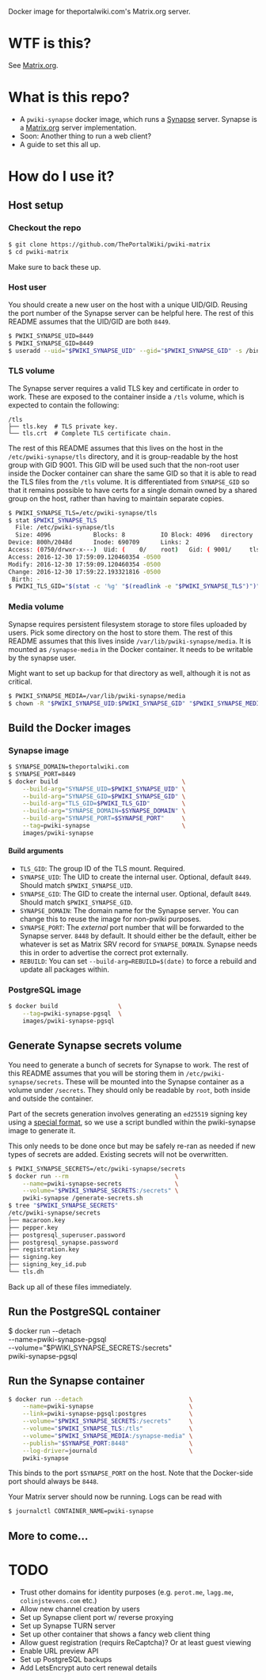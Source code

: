 Docker image for theportalwiki.com's Matrix.org server.

# WTF is this?

See [Matrix.org].

# What is this repo?

* A `pwiki-synapse` docker image, which runs a [Synapse] server. Synapse is a [Matrix.org] server implementation.
* Soon: Another thing to run a web client?
* A guide to set this all up.

# How do I use it?

## Host setup

### Checkout the repo

```bash
$ git clone https://github.com/ThePortalWiki/pwiki-matrix
$ cd pwiki-matrix
```

Make sure to back these up.

### Host user

You should create a new user on the host with a unique UID/GID. Reusing the port number of the Synapse server can be helpful here. The rest of this README assumes that the UID/GID are both `8449`.

```bash
$ PWIKI_SYNAPSE_UID=8449
$ PWIKI_SYNAPSE_GID=8449
$ useradd --uid="$PWIKI_SYNAPSE_UID" --gid="$PWIKI_SYNAPSE_GID" -s /bin/false -d / -M pwiki-synapse
```

### TLS volume

The Synapse server requires a valid TLS key and certificate in order to work. These are exposed to the container inside a `/tls` volume, which is expected to contain the following:

```
/tls
├── tls.key  # TLS private key.
└── tls.crt  # Complete TLS certificate chain.
```

The rest of this README assumes that this lives on the host in the `/etc/pwiki-synapse/tls` directory, and it is group-readable by the host group with GID 9001.
This GID will be used such that the non-root user inside the Docker container can share the same GID so that it is able to read the TLS files from the `/tls` volume. It is differentiated from `SYNAPSE_GID` so that it remains possible to have certs for a single domain owned by a shared group on the host, rather than having to maintain separate copies.

```bash
$ PWIKI_SYNAPSE_TLS=/etc/pwiki-synapse/tls
$ stat $PWIKI_SYNAPSE_TLS
  File: /etc/pwiki-synapse/tls
  Size: 4096            Blocks: 8          IO Block: 4096   directory
Device: 800h/2048d      Inode: 690709      Links: 2
Access: (0750/drwxr-x---)  Uid: (    0/    root)   Gid: ( 9001/     tls)
Access: 2016-12-30 17:59:09.120460354 -0500
Modify: 2016-12-30 17:59:09.120460354 -0500
Change: 2016-12-30 17:59:22.193321816 -0500
 Birth: -
$ PWIKI_TLS_GID="$(stat -c '%g' "$(readlink -e "$PWIKI_SYNAPSE_TLS")")"
```

### Media volume

Synapse requires persistent filesystem storage to store files uploaded by users. Pick some directory on the host to store them. The rest of this README assumes that this lives inside `/var/lib/pwiki-synapse/media`. It is mounted as `/synapse-media` in the Docker container. It needs to be writable by the synapse user.

Might want to set up backup for that directory as well, although it is not as critical.

```bash
$ PWIKI_SYNAPSE_MEDIA=/var/lib/pwiki-synapse/media
$ chown -R "$PWIKI_SYNAPSE_UID:$PWIKI_SYNAPSE_GID" "$PWIKI_SYNAPSE_MEDIA"
```

## Build the Docker images

### Synapse image

```bash
$ SYNAPSE_DOMAIN=theportalwiki.com
$ SYNAPSE_PORT=8449
$ docker build                                   \
    --build-arg="SYNAPSE_UID=$PWIKI_SYNAPSE_UID" \
    --build-arg="SYNAPSE_GID=$PWIKI_SYNAPSE_GID" \
    --build-arg="TLS_GID=$PWIKI_TLS_GID"         \
    --build-arg="SYNAPSE_DOMAIN=$SYNAPSE_DOMAIN" \
    --build-arg="SYNAPSE_PORT=$SYNAPSE_PORT"     \
    --tag=pwiki-synapse                          \
    images/pwiki-synapse
```

#### Build arguments

* `TLS_GID`: The group ID of the TLS mount. Required.
* `SYNAPSE_UID`: The UID to create the internal user. Optional, default `8449`. Should match `$PWIKI_SYNAPSE_UID`.
* `SYNAPSE_GID`: The GID to create the internal user. Optional, default `8449`. Should match `$PWIKI_SYNAPSE_GID`.
* `SYNAPSE_DOMAIN`: The domain name for the Synapse server. You can change this to reuse the image for non-pwiki purposes.
* `SYNAPSE_PORT`: The *external* port number that will be forwarded to the Synapse server. `8448` by default. It should either be the default, either be whatever is set as Matrix SRV record for `SYNAPSE_DOMAIN`. Synapse needs this in order to advertise the correct prot externally.
* `REBUILD`: You can set `--build-arg=REBUILD=$(date)` to force a rebuild and update all packages within.

### PostgreSQL image

```bash
$ docker build                 \
    --tag=pwiki-synapse-pgsql  \
    images/pwiki-synapse-pgsql
```

## Generate Synapse secrets volume

You need to generate a bunch of secrets for Synapse to work. The rest of this README assumes that you will be storing them in `/etc/pwiki-synapse/secrets`. These will be mounted into the Synapse container as a volume under `/secrets`. They should only be readable by `root`, both inside and outside the container.

Part of the secrets generation involves generating an `ed25519` signing key using a [special format](https://github.com/matrix-org/python-signedjson), so we use a script bundled within the pwiki-synapse image to generate it.

This only needs to be done once but may be safely re-ran as needed if new types of secrets are added. Existing secrets will not be overwritten.

```bash
$ PWIKI_SYNAPSE_SECRETS=/etc/pwiki-synapse/secrets
$ docker run --rm                              \
    --name=pwiki-synapse-secrets               \
    --volume="$PWIKI_SYNAPSE_SECRETS:/secrets" \
    pwiki-synapse /generate-secrets.sh
$ tree "$PWIKI_SYNAPSE_SECRETS"
/etc/pwiki-synapse/secrets
├── macaroon.key
├── pepper.key
├── postgresql_superuser.password
├── postgresql_synapse.password
├── registration.key
├── signing.key
├── signing_key_id.pub
└── tls.dh
```

Back up all of these files immediately.

## Run the PostgreSQL container

$ docker run --detach                              \
    --name=pwiki-synapse-pgsql                     \
    --volume="$PWIKI_SYNAPSE_SECRETS:/secrets"     \
    pwiki-synapse-pgsql

## Run the Synapse container

```bash
$ docker run --detach                              \
    --name=pwiki-synapse                           \
    --link=pwiki-synapse-pgsql:postgres            \
    --volume="$PWIKI_SYNAPSE_SECRETS:/secrets"     \
    --volume="$PWIKI_SYNAPSE_TLS:/tls"             \
    --volume="$PWIKI_SYNAPSE_MEDIA:/synapse-media" \
    --publish="$SYNAPSE_PORT:8448"                 \
    --log-driver=journald                          \
    pwiki-synapse
```

This binds to the port `$SYNAPSE_PORT` on the host. Note that the Docker-side port should always be `8448`.

Your Matrix server should now be running. Logs can be read with

```bash
$ journalctl CONTAINER_NAME=pwiki-synapse
```

## More to come...

# TODO

* Trust other domains for identity purposes (e.g. `perot.me`, `lagg.me`, `colinjstevens.com` etc.)
* Allow new channel creation by users
* Set up Synapse client port w/ reverse proxying
* Set up Synapse TURN server
* Set up other container that shows a fancy web client thing
* Allow guest registration (requirs ReCaptcha)? Or at least guest viewing
* Enable URL preview API
* Set up PostgreSQL backups
* Add LetsEncrypt auto cert renewal details

[Matrix.org]: https://matrix.org/
[Synapse]: https://github.com/matrix-org/synapse
